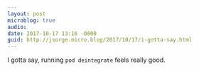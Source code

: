 ```yaml
---
layout: post
microblog: true
audio: 
date: 2017-10-17 13:16 -0800
guid: http://jsorge.micro.blog/2017/10/17/i-gotta-say.html
---
```

I gotta say, running `pod deintegrate` feels really good.
